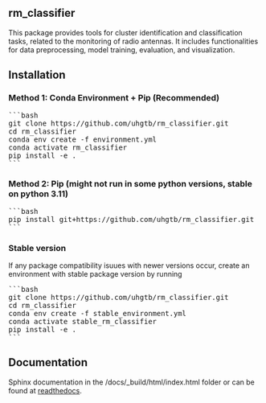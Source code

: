 ## rm_classifier
This package provides tools for cluster identification and classification tasks, related to the monitoring of radio antennas.
It includes functionalities for data preprocessing, model training, evaluation, and visualization.

## Installation

### Method 1: Conda Environment + Pip (Recommended)

<pre>
```bash
git clone https://github.com/uhgtb/rm_classifier.git
cd rm_classifier
conda env create -f environment.yml
conda activate rm_classifier
pip install -e .
``` </pre>

### Method 2: Pip (might not run in some python versions, stable on python 3.11)
<pre>
```bash
pip install git+https://github.com/uhgtb/rm_classifier.git
``` </pre>

### Stable version
If any package compatibility isuues with newer versions occur, create an environment with stable package version by running

<pre>
```bash
git clone https://github.com/uhgtb/rm_classifier.git
cd rm_classifier
conda env create -f stable_environment.yml
conda activate stable_rm_classifier
pip install -e .
``` </pre>

## Documentation
Sphinx documentation in the /docs/_build/html/index.html folder or can be found at [readthedocs](https://rm-classifier.readthedocs.io/).
